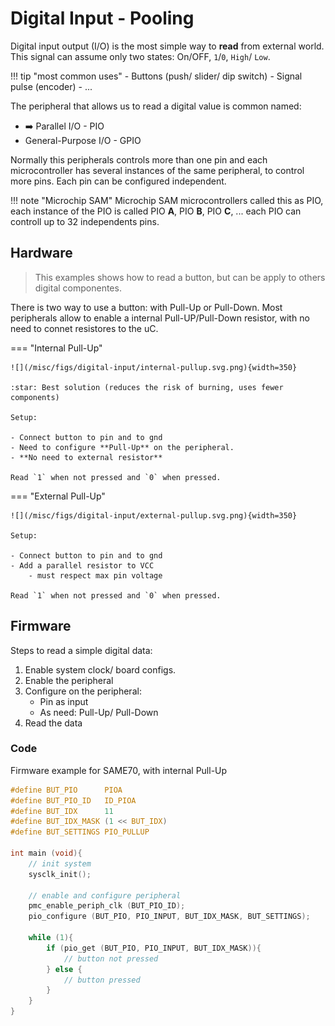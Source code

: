 # Digital Input - Pooling

Digital input output (I/O) is the most simple way to **read** from external world. This signal can assume only two states: On/OFF, `1`/`0`, `High`/ `Low`.

!!! tip "most common uses"
    - Buttons (push/ slider/ dip switch)
    - Signal pulse (encoder)
    - ...
    
The peripheral that allows us to read a digital value is common named:

- :arrow_right: Parallel I/O - PIO
- General-Purpose I/O - GPIO

Normally this peripherals controls more than one pin and each microcontroller has several instances of the same peripheral, to control more pins. Each pin can be configured independent. 

!!! note "Microchip SAM"
    Microchip SAM microcontrollers called this as PIO, each instance of the 
    PIO is called PIO **A**, PIO **B**, PIO **C**, ... each PIO can controll up
    to 32 independents pins.

## Hardware

> This examples shows how to read a button, but can be apply to others digital componentes.

There is two way to use a button: with Pull-Up or Pull-Down. Most peripherals allow to enable a internal Pull-UP/Pull-Down resistor, with no need to connet resistores to the uC.

=== "Internal Pull-Up"

    ![](/misc/figs/digital-input/internal-pullup.svg.png){width=350}
    
    :star: Best solution (reduces the risk of burning, uses fewer components)
    
    Setup:
    
    - Connect button to pin and to gnd
    - Need to configure **Pull-Up** on the peripheral.
    - **No need to external resistor**
    
    Read `1` when not pressed and `0` when pressed.
    
=== "External Pull-Up"

    ![](/misc/figs/digital-input/external-pullup.svg.png){width=350}
    
    Setup:
    
    - Connect button to pin and to gnd
    - Add a parallel resistor to VCC 
        - must respect max pin voltage
    
    Read `1` when not pressed and `0` when pressed.

## Firmware 

Steps to read a simple digital data:

1. Enable system clock/ board configs.
1. Enable the peripheral
1. Configure on the peripheral:
    - Pin as input
    - As need: Pull-Up/ Pull-Down
1. Read the data

### Code

Firmware example for SAME70, with internal Pull-Up

``` c
#define BUT_PIO      PIOA
#define BUT_PIO_ID   ID_PIOA
#define BUT_IDX      11
#define BUT_IDX_MASK (1 << BUT_IDX)
#define BUT_SETTINGS PIO_PULLUP

int main (void){
    // init system 
    sysclk_init();

    // enable and configure peripheral
    pmc_enable_periph_clk (BUT_PIO_ID);
    pio_configure (BUT_PIO, PIO_INPUT, BUT_IDX_MASK, BUT_SETTINGS);

    while (1){
        if (pio_get (BUT_PIO, PIO_INPUT, BUT_IDX_MASK)){
            // button not pressed
        } else {
            // button pressed
        }
    }
}
```
